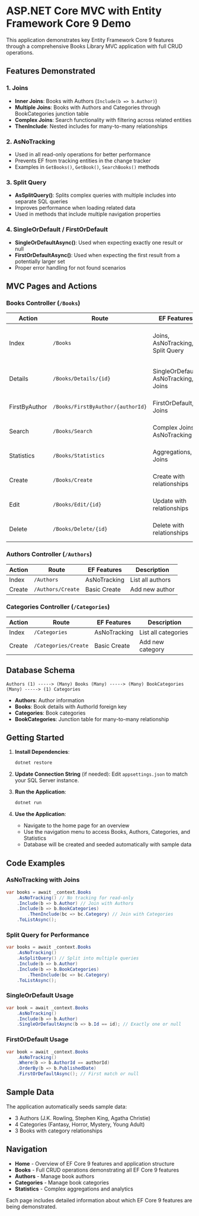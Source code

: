 # ASP.NET Core MVC with Entity Framework Core 9 Demo

This application demonstrates key Entity Framework Core 9 features through a comprehensive Books Library MVC application with full CRUD operations.

## Features Demonstrated

### 1. **Joins**
- **Inner Joins**: Books with Authors (`Include(b => b.Author)`)
- **Multiple Joins**: Books with Authors and Categories through BookCategories junction table
- **Complex Joins**: Search functionality with filtering across related entities
- **ThenInclude**: Nested includes for many-to-many relationships

### 2. **AsNoTracking**
- Used in all read-only operations for better performance
- Prevents EF from tracking entities in the change tracker
- Examples in `GetBooks()`, `GetBook()`, `SearchBooks()` methods

### 3. **Split Query**
- **AsSplitQuery()**: Splits complex queries with multiple includes into separate SQL queries
- Improves performance when loading related data
- Used in methods that include multiple navigation properties

### 4. **SingleOrDefault / FirstOrDefault**
- **SingleOrDefaultAsync()**: Used when expecting exactly one result or null
- **FirstOrDefaultAsync()**: Used when expecting the first result from a potentially larger set
- Proper error handling for not found scenarios

## MVC Pages and Actions

### Books Controller (`/Books`)

| Action | Route | EF Features | Description |
|--------|-------|-------------|-------------|
| Index | `/Books` | Joins, AsNoTracking, Split Query | List all books with author and category info |
| Details | `/Books/Details/{id}` | SingleOrDefault, AsNoTracking, Joins | View specific book details |
| FirstByAuthor | `/Books/FirstByAuthor/{authorId}` | FirstOrDefault, Joins | Get first book by author |
| Search | `/Books/Search` | Complex Joins, AsNoTracking | Search books with filters |
| Statistics | `/Books/Statistics` | Aggregations, Joins | View book statistics by author |
| Create | `/Books/Create` | Create with relationships | Create new book with categories |
| Edit | `/Books/Edit/{id}` | Update with relationships | Edit book and its categories |
| Delete | `/Books/Delete/{id}` | Delete with relationships | Delete book and related data |

### Authors Controller (`/Authors`)

| Action | Route | EF Features | Description |
|--------|-------|-------------|-------------|
| Index | `/Authors` | AsNoTracking | List all authors |
| Create | `/Authors/Create` | Basic Create | Add new author |

### Categories Controller (`/Categories`)

| Action | Route | EF Features | Description |
|--------|-------|-------------|-------------|
| Index | `/Categories` | AsNoTracking | List all categories |
| Create | `/Categories/Create` | Basic Create | Add new category |

## Database Schema

```
Authors (1) -----> (Many) Books (Many) -----> (Many) BookCategories (Many) -----> (1) Categories
```

- **Authors**: Author information
- **Books**: Book details with AuthorId foreign key
- **Categories**: Book categories
- **BookCategories**: Junction table for many-to-many relationship

## Getting Started

1. **Install Dependencies**:
   ```bash
   dotnet restore
   ```

2. **Update Connection String** (if needed):
   Edit `appsettings.json` to match your SQL Server instance.

3. **Run the Application**:
   ```bash
   dotnet run
   ```

4. **Use the Application**:
   - Navigate to the home page for an overview
   - Use the navigation menu to access Books, Authors, Categories, and Statistics
   - Database will be created and seeded automatically with sample data

## Code Examples

### AsNoTracking with Joins
```csharp
var books = await _context.Books
    .AsNoTracking() // No tracking for read-only
    .Include(b => b.Author) // Join with Authors
    .Include(b => b.BookCategories)
        .ThenInclude(bc => bc.Category) // Join with Categories
    .ToListAsync();
```

### Split Query for Performance
```csharp
var books = await _context.Books
    .AsNoTracking()
    .AsSplitQuery() // Split into multiple queries
    .Include(b => b.Author)
    .Include(b => b.BookCategories)
        .ThenInclude(bc => bc.Category)
    .ToListAsync();
```

### SingleOrDefault Usage
```csharp
var book = await _context.Books
    .AsNoTracking()
    .Include(b => b.Author)
    .SingleOrDefaultAsync(b => b.Id == id); // Exactly one or null
```

### FirstOrDefault Usage
```csharp
var book = await _context.Books
    .AsNoTracking()
    .Where(b => b.AuthorId == authorId)
    .OrderBy(b => b.PublishedDate)
    .FirstOrDefaultAsync(); // First match or null
```

## Sample Data

The application automatically seeds sample data:
- 3 Authors (J.K. Rowling, Stephen King, Agatha Christie)
- 4 Categories (Fantasy, Horror, Mystery, Young Adult)
- 3 Books with category relationships

## Navigation

- **Home** - Overview of EF Core 9 features and application structure
- **Books** - Full CRUD operations demonstrating all EF Core 9 features
- **Authors** - Manage book authors
- **Categories** - Manage book categories  
- **Statistics** - Complex aggregations and analytics

Each page includes detailed information about which EF Core 9 features are being demonstrated.